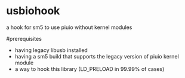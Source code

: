 # usbiohook
a hook for sm5 to use piuio without kernel modules

#prerequisites
- having legacy libusb installed
- having a sm5 build that supports the legacy version of piuio kernel module
- a way to hook this library (LD_PRELOAD in 99.99% of cases)

